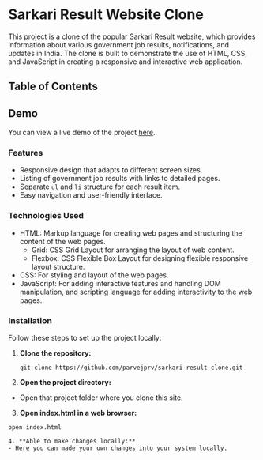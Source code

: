 # Sarkari Result Website Clone

This project is a clone of the popular Sarkari Result website, which provides information about various government job results, notifications, and updates in India. The clone is built to demonstrate the use of HTML, CSS, and JavaScript in creating a responsive and interactive web application.

## Table of Contents

## Demo
You can view a live demo of the project [here](https://parvejprv.github.io/sarkari-result-clone/).

### Features
- Responsive design that adapts to different screen sizes.
- Listing of government job results with links to detailed pages.
- Separate `ul` and `li` structure for each result item.
- Easy navigation and user-friendly interface.

### Technologies Used 
- HTML: Markup language for creating web pages and structuring the content of the web pages.
    - Grid: CSS Grid Layout for arranging the layout of web content.
    - Flexbox: CSS Flexible Box Layout for designing flexible responsive layout structure.
- CSS: For styling and layout of the web pages.
- JavaScript: For adding interactive features and handling DOM manipulation, and scripting language for adding interactivity to the web pages..
   

### Installation
Follow these steps to set up the project locally:


1. **Clone the repository:**
   ```
   git clone https://github.com/parvejprv/sarkari-result-clone.git

2. **Open the project directory:**
- Open that project folder where you clone this site.

3. **Open index.html in a web browser:**
  ```
  open index.html

4. **Able to make changes locally:**
- Here you can made your own changes into your system locally.


